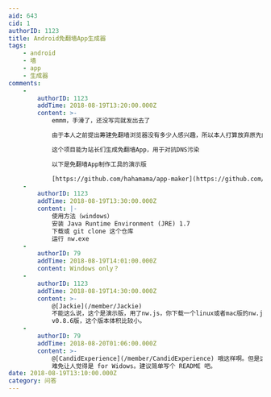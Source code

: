 ```yaml
---
aid: 643
cid: 1
authorID: 1123
title: Android免翻墙App生成器
tags:
    - android
    - 墙
    - app
    - 生成器
comments:
    -
        authorID: 1123
        addTime: 2018-08-19T13:20:00.000Z
        content: >-
            emmm，手滑了，还没写完就发出去了  

            由于本人之前提出筹建免翻墙浏览器没有多少人感兴趣，所以本人打算放弃原先的想法，转而尝试这个项目  

            这个项目能为站长们生成免翻墙App，用于对抗DNS污染  

            以下是免翻墙App制作工具的演示版  

            [https://github.com/hahamama/app-maker](https://github.com/hahamama/app-maker)
    -
        authorID: 1123
        addTime: 2018-08-19T13:30:00.000Z
        content: |-
            使用方法（windows）  
            安装 Java Runtime Environment (JRE) 1.7  
            下载或 git clone 这个仓库  
            运行 nw.exe
    -
        authorID: 79
        addTime: 2018-08-19T14:01:00.000Z
        content: Windows only？
    -
        authorID: 1123
        addTime: 2018-08-19T14:30:00.000Z
        content: >-
            @[Jackie](/member/Jackie)
            不能这么说，这个是演示版，用了nw.js，你下载一个linux或者mac版的nw.js就可以实现跨平台了。以后会改为在线版。顺便说一下为什么没用electron，因为electron太重了，这只是演示版，所以选用了早期的nw.js
            v0.8.6版，这个版本体积比较小。
    -
        authorID: 79
        addTime: 2018-08-20T01:06:00.000Z
        content: >-
            @[CandidExperience](/member/CandidExperience) 哦这样啊。但是这一打开全是 xxx.exe
            难免让人觉得是 for Widows。建议简单写个 README 吧。
date: 2018-08-19T13:10:00.000Z
category: 问答
---
```




